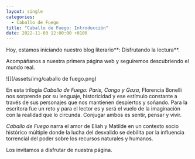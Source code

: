```yaml
---
layout: single
categories:
  - Caballo de Fuego
title: "Caballo de Fuego: Introducción"
date: 2022-11-03 12:00:00 +0100
---
```

Hoy, estamos iniciando nuestro blog literario**: Disfrutando la lectura**.  

Acompáñanos a nuestra primera página web y seguiremos descubriendo el mundo real.

![](/assets/img/caballo de fuego.png)

En esta trilogía *Caballo de Fuego: Paris, Congo y Gaza*, Florencia Bonelli nos sorprende por su lenguaje, historicidad y ese estímulo constante a través de sus personajes que nos mantienen despiertos y soñando. Para la escritora fue un reto y para el lector es y será el vuelo de la imaginación con la realidad que lo circunda. Conjugar ambos es sentir, pensar y vivir. 

*Caballo de Fuego* narra el amor de Eliah y Matilde en un contexto socio histórico múltiple donde la lucha del desvalido se debilita por la influencia torrencial del poder sobre los recursos naturales y humanos. 

Los invitamos a disfrutar de nuestra página.

![]()

![]()
